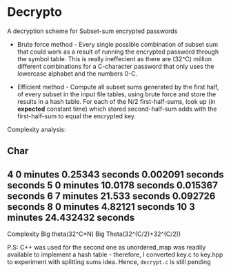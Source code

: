 <h1> Decrypto </h1>

A decryption scheme for Subset-sum encrypted passwords

* Brute force method - 
Every single possible combination of subset sum that could work as a result of running the encrypted password through the symbol table. This is really ineffecient as there are (32^C) million different combinations for a C-character password that only uses the lowercase alphabet and the numbers 0-C.

* Efficient method -
Compute all subset sums generated by the first half, of every subset in the input file tables, using brute force and store the results in a hash table. For each of the N/2 first-half-sums, look up (in **expected** constant time) which stored second-half-sum adds with the first-half-sum to equal the encrypted key.

Complexity analysis:

Char
------------------------------------------------------------
 4          0 minutes 0.25343 seconds            0.002091 seconds seconds
 5          0 minutes 10.0178 seconds            0.015367 seconds
 6          7 minutes 21.533 seconds             0.092726 seconds
 8                                               0 minutes 4.82121 seconds
10                                               3 minutes 24.432432 seconds
------------------------------------------------------------
Complexity              Big theta(32^C*N)            Big Theta(32^(C/2)+32^(C/2))

P.S: C++ was used for the second one as unordered_map was readily available to implement a hash table - therefore, I converted key.c to key.hpp to experiment with splitting sums idea.
Hence, `decrypt.c` is still pending
